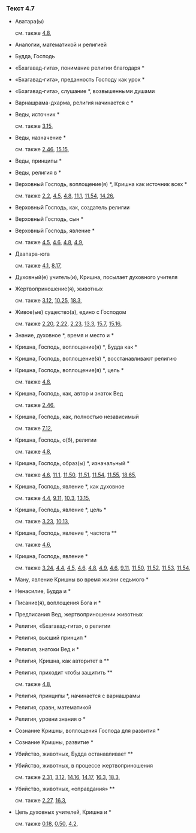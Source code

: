 ### Текст 4.7
	
- Аватара(ы)

	см. также  [4.8](../04/0408.md), 
	
- Аналогии, математикой и религией

	
- Будда, Господь

	
- «Бхагавад-гита», понимание религии благодаря \*

	
- «Бхагавад-гита», преданность Господу как урок \*

	
- «Бхагавад-гита», слушание \*, возвышенными душами

	
- Варнашрама-дхарма, религия начинается с \*

	
- Веды, источник \*

	см. также  [3.15](../03/0315.md), 
	
- Веды, назначение \*

	см. также  [2.46](../02/0246.md),  [15.15](../15/1515.md), 
	
- Веды, принципы \*

	
- Веды, религия в \*

	
- Верховный Господь, воплощение(я) \*, Кришна как источник всех \*

	см. также  [2.2](../02/0202.md),  [4.5](../04/0405.md),  [4.8](../04/0408.md),  [11.1](../11/1101.md),  [11.54](../11/1154.md),  [14.26](../14/1426.md), 
	
- Верховный Господь, как, создатель религии

	
- Верховный Господь, сын \*

	
- Верховный Господь, явление \*

	см. также  [4.5](../04/0405.md),  [4.6](../04/0406.md),  [4.8](../04/0408.md),  [4.9](../04/0409.md), 
	
- Двапара-юга

	см. также  [4.1](../04/0401.md),  [8.17](../08/0817.md), 
	
- Духовный(е) учитель(и), Кришна, посылает духовного учителя

	
- Жертвоприношение(я), животных

	см. также  [3.12](../03/0312.md),  [10.25](../10/1025.md),  [18.3](../18/1803.md), 
	
- Живое(ые) существо(а), едино с Господом

	см. также  [2.20](../02/0220.md),  [2.22](../02/0222.md),  [2.23](../02/0223.md),  [13.3](../13/1303.md),  [15.7](../15/1507.md),  [15.16](../15/1516.md), 
	
- Знание, духовное \*, время и место и \*

	
- Кришна, Господь, воплощение(я) \*, Будда как \*

	
- Кришна, Господь, воплощение(я) \*, восстанавливают религию

	
- Кришна, Господь, воплощение(я) \*, цель \*

	см. также  [4.8](../04/0408.md), 
	
- Кришна, Господь, как, автор и знаток Вед

	см. также  [2.46](../02/0246.md), 
	
- Кришна, Господь, как, полностью независимый

	см. также  [7.12](../07/0712.md), 
	
- Кришна, Господь, о(б), религии

	см. также  [4.8](../04/0408.md), 
	
- Кришна, Господь, образ(ы) \*, изначальный \*

	см. также  [4.6](../04/0406.md),  [11.1](../11/1101.md),  [11.50](../11/1150.md),  [11.51](../11/1151.md),  [11.54](../11/1154.md),  [11.55](../11/1155.md),  [18.65](../18/1865.md), 
	
- Кришна, Господь, явление \*, как духовное

	см. также  [4.4](../04/0404.md),  [9.11](../09/0911.md),  [10.3](../10/1003.md),  [13.15](../13/1315.md), 
	
- Кришна, Господь, явление \*, цель \*

	см. также  [3.23](../03/0323.md),  [10.13](../10/1013.md), 
	
- Кришна, Господь, явление \*, частота \*\*

	см. также  [4.6](../04/0406.md), 
	
- Кришна, Господь, явление \*

	см. также  [3.24](../03/0324.md),  [4.4](../04/0404.md),  [4.5](../04/0405.md),  [4.6](../04/0406.md),  [4.8](../04/0408.md),  [4.9](../04/0409.md),  [4.6](../04/0406.md),  [9.11](../09/0911.md),  [11.50](../11/1150.md),  [11.52](../11/1152.md),  [11.53](../11/1153.md),  [11.54](../11/1154.md), 
	
- Ману, явление Кришны во время жизни седьмого \*

	
- Ненасилие, Будда и \*

	
- Писание(я), воплощения Бога и \*

	
- Предписания Вед, жертвоприношении животных

	
- Религия, «Бхагавад-гита», о религии

	
- Религия, высший принцип \*

	
- Религия, знатоки Вед и \*

	
- Религия, Кришна, как авторитет в \*\*

	
- Религия, приходит чтобы защитить \*\*

	см. также  [4.8](../04/0408.md), 
	
- Религия, принципы \*, начинается с варнашрамы

	
- Религия, сравн, математикой

	
- Религия, уровни знания о \*

	
- Сознание Кришны, воплощения Господа для развития \*

	
- Сознание Кришны, развитие \*

	
- Убийство, животных, Будда останавливает \*\*

	
- Убийство, животных, в процессе жертвоприношения

	см. также  [2.31](../02/0231.md),  [3.12](../03/0312.md),  [14.16](../14/1416.md),  [14.17](../14/1417.md),  [16.3](../16/1603.md),  [18.3](../18/1803.md), 
	
- Убийство, животных, «оправдания» \*\*

	см. также  [2.27](../02/0227.md),  [16.3](../16/1603.md), 
	
- Цепь духовных учителей, Кришна и \*

	см. также  [0.18](../00/0018.md),  [0.50](../00/0050.md),  [4.2](../04/0402.md), 
